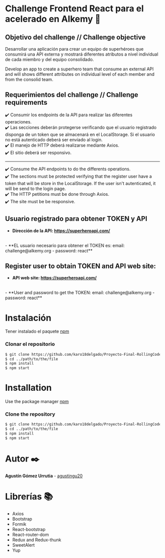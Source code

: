 # Challenge Frontend React para el acelerado en Alkemy :rocket:
## Objetivo del challenge // Challenge objective
Desarrollar una aplicación para crear un equipo de superhéroes que consumirá una API externa y mostrará diferentes atributos a nivel individual de cada miembro y del equipo consolidado.

Develop an app to create a superhero team that consume an external API and will shows different attributes on individual level of each member and from the consolid team.

## Requerimientos del challenge // Challenge requirements

✔️ Consumir los endpoints de la API para realizar las diferentes operaciones.
<br />
✔️ Las secciones deberán protegerse verificando que el usuario registrado disponga de un token que se almacenará en el LocalStorage. Si el usuario no está autenticado deberá ser enviado al login.
<br />
✔️ El manejo de HTTP deberá realizarse mediante Axios.
<br />
✔️ El sitio deberá ser responsivo.
***
✔️ Consume the API endpoints to do the differents operations.
<br />
✔️ The sections must be protected verifying that the register user have a token that will be store in the LocalStorage. If the user isn't autenticated, it will be send to the login page.
<br />
✔️ The HTTP petitions must be done through Axios.
<br />
✔️ The site must be be responsive.
<br />

## Usuario registrado para obtener TOKEN y API
- **Dirección de la API: https://superheroapi.com/**
<br />
- **EL usuario necesario para obtener el TOKEN es: email: challenge@alkemy.org - password: react**

## Register user to obtain TOKEN and API web site:
- **API web site: https://superheroapi.com/**
<br />
- **User and password to get the TOKEN: email: challenge@alkemy.org - password: react**

# Instalación
Tener instalado el paquete [npm](https://www.npmjs.com/)

### Clonar el repositorio

```bash
$ git clone https://github.com/karo18delgado/Proyecto-Final-RollingCode.git
$ cd ../path/to/the/file
$ npm install
$ npm start

```

# Installation
Use the package manager [npm](https://www.npmjs.com/)

### Clone the repository

```bash
$ git clone https://github.com/karo18delgado/Proyecto-Final-RollingCode.git
$ cd ../path/to/the/file
$ npm install
$ npm start

```

# Autor ✒️
**Agustín Gómez Urrutia** - [agustingu20](https://github.com/agustingu20)

# Librerías 📚
- Axios
- Bootstrap
- Formik
- React-bootstrap
- React-router-dom
- Redux and Redux-thunk
- SweetAlert
- Yup
